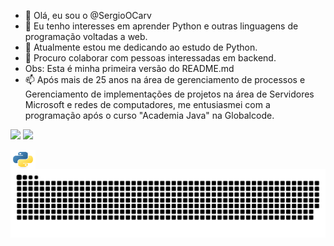 - 👋 Olá, eu sou o @SergioOCarv
- 👀 Eu tenho interesses em aprender Python e outras linguagens de programação voltadas a web. 
- 🌱 Atualmente estou me dedicando ao estudo de Python.
- 💞️ Procuro colaborar com pessoas interessadas em backend.
- Obs: Esta é minha primeira versão do README.md
- 📫 Após mais de 25 anos na área de gerenciamento de processos e Gerenciamento de implementações de projetos na área de Servidores Microsoft e redes de computadores, me entusiasmei com a programação após o curso "Academia Java" na Globalcode.

<a href="https://www.instagram.com/sergioocarv/" rel="nofollow"><img src="https://camo.githubusercontent.com/acaa286597b43c96dc02b69b90de15a65c52063e31835b763a061cc815f64bac/68747470733a2f2f696d672e736869656c64732e696f2f62616467652f2d496e7374616772616d2d2532334534343035463f7374796c653d666f722d7468652d6261646765266c6f676f3d696e7374616772616d266c6f676f436f6c6f723d7768697465" data-canonical-src="https://img.shields.io/badge/-Instagram-%23E4405F?style=for-the-badge&amp;logo=instagram&amp;logoColor=white" style="max-width: 100%;"></a>
<a href="https://discord.gg/uHQW9rQZ" rel="nofollow"><img src="https://camo.githubusercontent.com/3f990cfefb64f13d28397fe586c3aa38a81fde585de479205d63c79363ebe07a/68747470733a2f2f696d672e736869656c64732e696f2f62616467652f446973636f72642d3732383944413f7374796c653d666f722d7468652d6261646765266c6f676f3d646973636f7264266c6f676f436f6c6f723d7768697465" data-canonical-src="https://img.shields.io/badge/Discord-7289DA?style=for-the-badge&amp;logo=discord&amp;logoColor=white" style="max-width: 100%;"></a>

<img align="center" alt="soc-Python" height="30" width="40" src="https://raw.githubusercontent.com/devicons/devicon/master/icons/python/python-original.svg" style="max-width: 100%;">

<img src="https://github.com/SergioOCarv/SergioOCarv/blob/main/grid-snake.svg" alt="Snake animation" style="max-width: 100%;">
